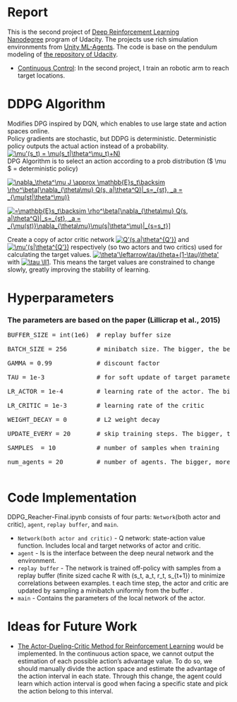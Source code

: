 # Report
This is the second project of [Deep Reinforcement Learning Nanodegree](https://www.udacity.com/course/deep-reinforcement-learning-nanodegree--nd893) program of Udacity. The projects use rich simulation environments from [Unity ML-Agents](https://github.com/Unity-Technologies/ml-agents). 
The code is base on the pendulum modeling of [the repository of Udacity](https://github.com/udacity/deep-reinforcement-learning/tree/master/ddpg-pendulum).
- [Continuous Control](https://github.com/udacity/deep-reinforcement-learning/tree/master/p2_continuous-control): In the second project, I train an robotic arm to reach target locations.

# DDPG Algorithm
Modifies DPG inspired by DQN, which enables to use large state and action spaces online.<br/>
Policy gradients are stochastic, but DDPG is deterministic. Deterministic policy outputs the actual action instead of a probability.<br/>
<a href="https://www.codecogs.com/eqnedit.php?latex=\bg_white&space;\mu'(s_t)&space;=&space;\mu(s_t|\theta^\mu_t)&plus;N)" target="_blank"><img src="https://latex.codecogs.com/png.latex?\bg_white&space;\mu'(s_t)&space;=&space;\mu(s_t|\theta^\mu_t)&plus;N)" title="\mu'(s_t) = \mu(s_t|\theta^\mu_t)+N)" /></a><br/>
DPG Algorithm is to select an action according to a prob distribution ($ \mu $ = deterministic policy)<br/>

<a href="https://www.codecogs.com/eqnedit.php?latex=\bg_white&space;\nabla_\theta^\mu&space;J&space;\approx&space;\mathbb{E}s_t\backsim&space;\rho^\beta[\nabla_{\theta\mu}&space;Q(s,&space;a|\theta^Q)|_s=_{st},&space;_a&space;=&space;_{\mu(st|\theta^\mu)}" target="_blank"><img src="https://latex.codecogs.com/png.latex?\bg_white&space;\nabla_\theta^\mu&space;J&space;\approx&space;\mathbb{E}s_t\backsim&space;\rho^\beta[\nabla_{\theta\mu}&space;Q(s,&space;a|\theta^Q)|_s=_{st},&space;_a&space;=&space;_{\mu(st|\theta^\mu)}" title="\nabla_\theta^\mu J \approx \mathbb{E}s_t\backsim \rho^\beta[\nabla_{\theta\mu} Q(s, a|\theta^Q)|_s=_{st}, _a = _{\mu(st|\theta^\mu)}" /></a>

<a href="https://www.codecogs.com/eqnedit.php?latex=\bg_white&space;=\mathbb{E}s_t\backsim&space;\rho^\beta[\nabla_{\theta\mu}&space;Q(s,&space;a|\theta^Q)|_s=_{st},&space;_a&space;=&space;_{\mu(st)}\nabla_{\theta\mu}\mu(s|\theta^\mu)|_{s=s_t}]" target="_blank"><img src="https://latex.codecogs.com/png.latex?\bg_white&space;=\mathbb{E}s_t\backsim&space;\rho^\beta[\nabla_{\theta\mu}&space;Q(s,&space;a|\theta^Q)|_s=_{st},&space;_a&space;=&space;_{\mu(st)}\nabla_{\theta\mu}\mu(s|\theta^\mu)|_{s=s_t}]" title="=\mathbb{E}s_t\backsim \rho^\beta[\nabla_{\theta\mu} Q(s, a|\theta^Q)|_s=_{st}, _a = _{\mu(st)}\nabla_{\theta\mu}\mu(s|\theta^\mu)|_{s=s_t}]" /></a>

Create a copy of actor critic network
<a href="https://www.codecogs.com/eqnedit.php?latex=\bg_white&space;Q'(s,a|\theta^{Q'})" target="_blank"><img src="https://latex.codecogs.com/gif.latex?\bg_white&space;Q'(s,a|\theta^{Q'})" title="Q'(s,a|\theta^{Q'})" /></a> 
and <a href="https://www.codecogs.com/eqnedit.php?latex=\bg_white&space;\mu'(s|\theta^{Q'})" target="_blank"><img src="https://latex.codecogs.com/gif.latex?\bg_white&space;\mu'(s|\theta^{Q'})" title="\mu'(s|\theta^{Q'})" /></a> 
respectively (so two actors and two critics) used for calculating the target values.
<a href="https://www.codecogs.com/eqnedit.php?latex=\bg_white&space;\theta'\leftarrow\tau\theta&plus;(1-\tau)\theta'" target="_blank"><img src="https://latex.codecogs.com/gif.latex?\bg_white&space;\theta'\leftarrow\tau\theta&plus;(1-\tau)\theta'" title="\theta'\leftarrow\tau\theta+(1-\tau)\theta'" /></a> 
with 
<a href="https://www.codecogs.com/eqnedit.php?latex=\bg_white&space;\tau&space;\ll1" target="_blank"><img src="https://latex.codecogs.com/gif.latex?\bg_white&space;\tau&space;\ll1" title="\tau \ll1" /></a>. This means the target values are constrained to change slowly, greatly improving the stability of learning.<br/>

# Hyperparameters
### The parameters are based on the paper (Lillicrap et al., 2015)
<pre>
BUFFER_SIZE = int(1e6)  # replay buffer size<br/>
BATCH_SIZE = 256        # minibatch size. The bigger, the better (cf. 128) <br/>
GAMMA = 0.99            # discount factor<br/>
TAU = 1e-3              # for soft update of target parameters<br/>
LR_ACTOR = 1e-4         # learning rate of the actor. The bigger, the worse (cf. le-3). <br/>
LR_CRITIC = 1e-3        # learning rate of the critic<br/>
WEIGHT_DECAY = 0        # L2 weight decay<br/>
UPDATE_EVERY = 20       # skip training steps. The bigger, the faster (cf. 2). <br/>
SAMPLES  = 10           # number of samples when training<br/>
num_agents = 20         # number of agents. The bigger, more stable (cf. 1). <br/>
</pre>

# Code Implementation
DDPG_Reacher-Final.ipynb consists of four parts: ``Network``(both actor and critic), ``agent``, ``replay buffer``, and ``main``.<br/>

* ``Network(both actor and critic)`` - Q network: state-action value function. Includes local and target networks of actor and critic.<br/>
* ``agent`` - Is is the interface between the deep neural network and the environment.<br/>
* ``replay buffer`` - The network is trained off-policy with samples from a replay buffer (finite sized cache R with (s_t, a_t, r_t, s_{t+1}) to minimize correlations between examples. t each time step, the actor and critic are updated by sampling a minibatch uniformly from the buffer .<br/>
* ``main`` - Contains the parameters of the local network of the actor.<br/>

# Ideas for Future Work
* [The Actor-Dueling-Critic Method for Reinforcement Learning](https://europepmc.org/article/pmc/6479875#B19-sensors-19-01547) would be implemented. In the continuous action space, we cannot output the estimation of each possible action’s advantage value. To do so, we should manually divide the action space and estimate the advantage of the action interval in each state. Through this change, the agent could learn which action interval is good when facing a specific state and pick the action belong to this interval.
